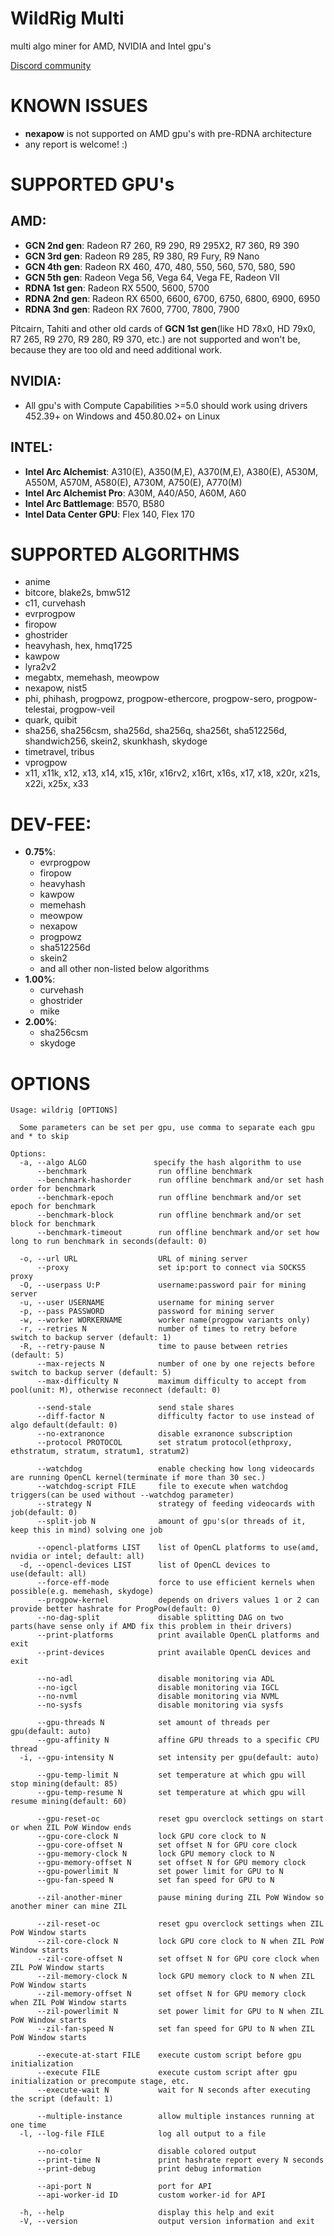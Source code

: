 # WildRig Multi
multi algo miner for AMD, NVIDIA and Intel gpu's

[Discord community](https://discord.gg/ZGDaQ6edXb)

# KNOWN ISSUES
- **nexapow** is not supported on AMD gpu's with pre-RDNA architecture
- any report is welcome! :)

# SUPPORTED GPU's
## AMD:
- **GCN 2nd gen**: Radeon R7 260, R9 290, R9 295X2, R7 360, R9 390
- **GCN 3rd gen**: Radeon R9 285, R9 380, R9 Fury, R9 Nano
- **GCN 4th gen**: Radeon RX 460, 470, 480, 550, 560, 570, 580, 590
- **GCN 5th gen**: Radeon Vega 56, Vega 64, Vega FE, Radeon VII
- **RDNA 1st gen**: Radeon RX 5500, 5600, 5700
- **RDNA 2nd gen**: Radeon RX 6500, 6600, 6700, 6750, 6800, 6900, 6950
- **RDNA 3nd gen**: Radeon RX 7600, 7700, 7800, 7900

Pitcairn, Tahiti and other old cards of **GCN 1st gen**(like HD 78x0, HD 79x0, R7 265, R9 270, R9 280, R9 370, etc.) are not supported and won't be, because they are too old and need additional work.

## NVIDIA:
- All gpu's with Compute Capabilities >=5.0 should work using drivers 452.39+ on Windows and 450.80.02+ on Linux

## INTEL:
- **Intel Arc Alchemist**: A310(E), A350(M,E), A370(M,E), A380(E), A530M, A550M, A570M, A580(E), A730M, A750(E), A770(M)
- **Intel Arc Alchemist Pro**: A30M, A40/A50, A60M, A60
- **Intel Arc Battlemage**: B570, B580
- **Intel Data Center GPU**: Flex 140, Flex 170

# SUPPORTED ALGORITHMS
- anime
- bitcore, blake2s, bmw512
- c11, curvehash
- evrprogpow
- firopow
- ghostrider
- heavyhash, hex, hmq1725
- kawpow
- lyra2v2
- megabtx, memehash, meowpow
- nexapow, nist5
- phi, phihash, progpowz, progpow-ethercore, progpow-sero, progpow-telestai, progpow-veil
- quark, quibit
- sha256, sha256csm, sha256d, sha256q, sha256t, sha512256d, shandwich256, skein2, skunkhash, skydoge
- timetravel, tribus
- vprogpow
- x11, x11k, x12, x13, x14, x15, x16r, x16rv2, x16rt, x16s, x17, x18, x20r, x21s, x22i, x25x, x33

# DEV-FEE:
- **0.75%**:
  - evrprogpow
  - firopow
  - heavyhash
  - kawpow
  - memehash
  - meowpow
  - nexapow
  - progpowz
  - sha512256d
  - skein2
  - and all other non-listed below algorithms
- **1.00%**:
  - curvehash
  - ghostrider
  - mike
- **2.00%**:
  - sha256csm
  - skydoge

# OPTIONS
```
Usage: wildrig [OPTIONS]

  Some parameters can be set per gpu, use comma to separate each gpu and * to skip

Options:
  -a, --algo ALGO               specify the hash algorithm to use
      --benchmark                run offline benchmark
      --benchmark-hashorder      run offline benchmark and/or set hash order for benchmark
      --benchmark-epoch          run offline benchmark and/or set epoch for benchmark
      --benchmark-block          run offline benchmark and/or set block for benchmark
      --benchmark-timeout        run offline benchmark and/or set how long to run benchmark in seconds(default: 0)

  -o, --url URL                  URL of mining server
      --proxy                    set ip:port to connect via SOCKS5 proxy
  -O, --userpass U:P             username:password pair for mining server
  -u, --user USERNAME            username for mining server
  -p, --pass PASSWORD            password for mining server
  -w, --worker WORKERNAME        worker name(progpow variants only)
  -r, --retries N                number of times to retry before switch to backup server (default: 1)
  -R, --retry-pause N            time to pause between retries (default: 5)
      --max-rejects N            number of one by one rejects before switch to backup server (default: 5)
      --max-difficulty N         maximum difficulty to accept from pool(unit: M), otherwise reconnect (default: 0)

      --send-stale               send stale shares
      --diff-factor N            difficulty factor to use instead of algo default(default: 0)
      --no-extranonce            disable exranonce subscription
      --protocol PROTOCOL        set stratum protocol(ethproxy, ethstratum, stratum, stratum1, stratum2)

      --watchdog                 enable checking how long videocards are running OpenCL kernel(terminate if more than 30 sec.)
      --watchdog-script FILE     file to execute when watchdog triggers(can be used without --watchdog parameter)
      --strategy N               strategy of feeding videocards with job(default: 0)
      --split-job N              amount of gpu's(or threads of it, keep this in mind) solving one job

      --opencl-platforms LIST    list of OpenCL platforms to use(amd, nvidia or intel; default: all)
  -d, --opencl-devices LIST      list of OpenCL devices to use(default: all)
      --force-eff-mode           force to use efficient kernels when possible(e.g. memehash, skydoge)
      --progpow-kernel           depends on drivers values 1 or 2 can provide better hashrate for ProgPow(default: 0)
      --no-dag-split             disable splitting DAG on two parts(have sense only if AMD fix this problem in their drivers)
      --print-platforms          print available OpenCL platforms and exit
      --print-devices            print available OpenCL devices and exit

      --no-adl                   disable monitoring via ADL
      --no-igcl                  disable monitoring via IGCL
      --no-nvml                  disable monitoring via NVML
      --no-sysfs                 disable monitoring via sysfs

      --gpu-threads N            set amount of threads per gpu(default: auto)
      --gpu-affinity N           affine GPU threads to a specific CPU thread
  -i, --gpu-intensity N          set intensity per gpu(default: auto)

      --gpu-temp-limit N         set temperature at which gpu will stop mining(default: 85)
      --gpu-temp-resume N        set temperature at which gpu will resume mining(default: 60)

      --gpu-reset-oc             reset gpu overclock settings on start or when ZIL PoW Window ends
      --gpu-core-clock N         lock GPU core clock to N
      --gpu-core-offset N        set offset N for GPU core clock
      --gpu-memory-clock N       lock GPU memory clock to N
      --gpu-memory-offset N      set offset N for GPU memory clock
      --gpu-powerlimit N         set power limit for GPU to N
      --gpu-fan-speed N          set fan speed for GPU to N

      --zil-another-miner        pause mining during ZIL PoW Window so another miner can mine ZIL

      --zil-reset-oc             reset gpu overclock settings when ZIL PoW Window starts
      --zil-core-clock N         lock GPU core clock to N when ZIL PoW Window starts
      --zil-core-offset N        set offset N for GPU core clock when ZIL PoW Window starts
      --zil-memory-clock N       lock GPU memory clock to N when ZIL PoW Window starts
      --zil-memory-offset N      set offset N for GPU memory clock when ZIL PoW Window starts
      --zil-powerlimit N         set power limit for GPU to N when ZIL PoW Window starts
      --zil-fan-speed N          set fan speed for GPU to N when ZIL PoW Window starts

      --execute-at-start FILE    execute custom script before gpu initialization
      --execute FILE             execute custom script after gpu initialization or precompute stage, etc.
      --execute-wait N           wait for N seconds after executing the script (default: 1)

      --multiple-instance        allow multiple instances running at one time
  -l, --log-file FILE            log all output to a file

      --no-color                 disable colored output
      --print-time N             print hashrate report every N seconds
      --print-debug              print debug information

      --api-port N               port for API
      --api-worker-id ID         custom worker-id for API

  -h, --help                     display this help and exit
  -V, --version                  output version information and exit
```
